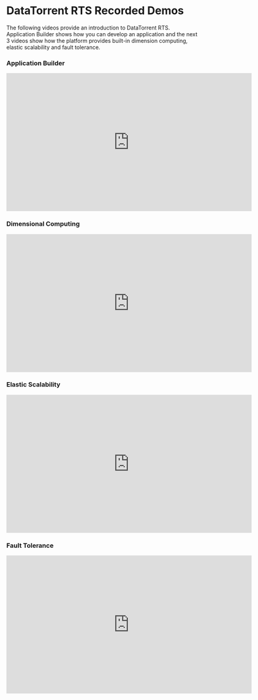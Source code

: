 DataTorrent RTS Recorded Demos
==============================

The following videos provide an introduction to DataTorrent RTS. Application Builder shows how you can develop an application and the next 3 videos show how the platform provides built-in dimension computing, elastic scalability and fault tolerance. 

### Application Builder

<iframe width="640" height="360" src="https://www.youtube.com/watch?v=LwRWBudOjg4&t=178s" frameborder="0" allowfullscreen></iframe>

### Dimensional Computing

<iframe width="640" height="360" src="https://www.youtube.com/watch?v=L1IfGvx-eHs&t=394sU" frameborder="0" allowfullscreen></iframe>

### Elastic Scalability

<iframe width="640" height="360" src="https://www.youtube.com/watch?v=dBdzKQZSg98" frameborder="0" allowfullscreen></iframe>

### Fault Tolerance

<iframe width="640" height="360" src="https://www.youtube.com/watch?v=dBdzKQZSg98" frameborder="0" allowfullscreen></iframe>
